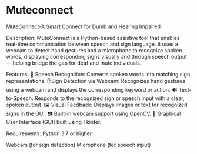 # Muteconnect
MuteConnect-A Smart Connect for Dumb and Hearing Impaired

Description: MuteConnect is a Python-based assistive tool that enables real-time communication between speech and sign language. It uses a webcam to detect hand gestures and a microphone to recognize spoken words, displaying corresponding signs visually and through speech output — helping bridge the gap for deaf and mute individuals.

Features: 🎤 Speech Recognition: Converts spoken words into matching sign representations. ✋Sign Detection via Webcam: Recognizes hand gestures using a webcam and displays the corresponding keyword or action. 🔊 Text-to-Speech: Responds to the recognized sign or speech input with a clear, spoken output. 🖼️ Visual Feedback: Displays images or text for recognized signs in the GUI. 📷 Built-in webcam support using OpenCV. 🎨 Graphical User Interface (GUI) built using Tkinter.

Requirements: Python 3.7 or higher

Webcam (for sign detection)
Microphone (for speech input)
